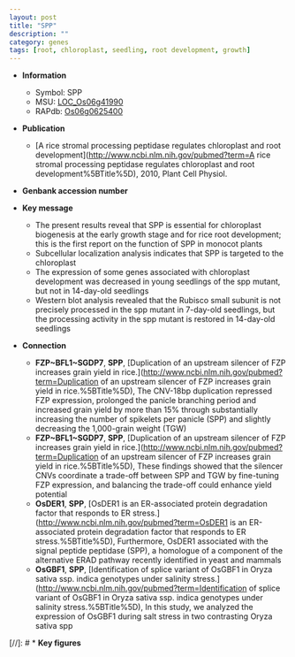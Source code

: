 ```yaml
---
layout: post
title: "SPP"
description: ""
category: genes
tags: [root, chloroplast, seedling, root development, growth]
---
```


* **Information**  
    + Symbol: SPP  
    + MSU: [LOC_Os06g41990](http://rice.plantbiology.msu.edu/cgi-bin/ORF_infopage.cgi?orf=LOC_Os06g41990)  
    + RAPdb: [Os06g0625400](http://rapdb.dna.affrc.go.jp/viewer/gbrowse_details/irgsp1?name=Os06g0625400)  

* **Publication**  
    + [A rice stromal processing peptidase regulates chloroplast and root development](http://www.ncbi.nlm.nih.gov/pubmed?term=A rice stromal processing peptidase regulates chloroplast and root development%5BTitle%5D), 2010, Plant Cell Physiol.

* **Genbank accession number**  

* **Key message**  
    + The present results reveal that SPP is essential for chloroplast biogenesis at the early growth stage and for rice root development; this is the first report on the function of SPP in monocot plants
    + Subcellular localization analysis indicates that SPP is targeted to the chloroplast
    + The expression of some genes associated with chloroplast development was decreased in young seedlings of the spp mutant, but not in 14-day-old seedlings
    + Western blot analysis revealed that the Rubisco small subunit is not precisely processed in the spp mutant in 7-day-old seedlings, but the processing activity in the spp mutant is restored in 14-day-old seedlings

* **Connection**  
    + __FZP~BFL1~SGDP7__, __SPP__, [Duplication of an upstream silencer of FZP increases grain yield in rice.](http://www.ncbi.nlm.nih.gov/pubmed?term=Duplication of an upstream silencer of FZP increases grain yield in rice.%5BTitle%5D),  The CNV-18bp duplication repressed FZP expression, prolonged the panicle branching period and increased grain yield by more than 15% through substantially increasing the number of spikelets per panicle (SPP) and slightly decreasing the 1,000-grain weight (TGW)
    + __FZP~BFL1~SGDP7__, __SPP__, [Duplication of an upstream silencer of FZP increases grain yield in rice.](http://www.ncbi.nlm.nih.gov/pubmed?term=Duplication of an upstream silencer of FZP increases grain yield in rice.%5BTitle%5D),  These findings showed that the silencer CNVs coordinate a trade-off between SPP and TGW by fine-tuning FZP expression, and balancing the trade-off could enhance yield potential
    + __OsDER1__, __SPP__, [OsDER1 is an ER-associated protein degradation factor that responds to ER stress.](http://www.ncbi.nlm.nih.gov/pubmed?term=OsDER1 is an ER-associated protein degradation factor that responds to ER stress.%5BTitle%5D),  Furthermore, OsDER1 associated with the signal peptide peptidase (SPP), a homologue of a component of the alternative ERAD pathway recently identified in yeast and mammals
    + __OsGBF1__, __SPP__, [Identification of splice variant of OsGBF1 in Oryza sativa ssp. indica genotypes under salinity stress.](http://www.ncbi.nlm.nih.gov/pubmed?term=Identification of splice variant of OsGBF1 in Oryza sativa ssp. indica genotypes under salinity stress.%5BTitle%5D),  In this study, we analyzed the expression of OsGBF1 during salt stress in two contrasting Oryza sativa spp

[//]: # * **Key figures**  


